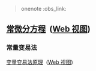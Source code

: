 > onenote :obs_link:

## [常微分方程](onenote:https://d.docs.live.net/5164f6f5307cec6b/文档/数学/数学分析.one#常微分方程&section-id={11E6549A-21A2-4A6C-B070-053D3DC645C7}&page-id={686C4633-63A2-4E8B-BB1D-AAD318DC86A7}&end)  ([Web 视图](https://onedrive.live.com/view.aspx?resid=5164F6F5307CEC6B%21240&id=documents&wd=target%28%E6%95%B0%E5%AD%A6%E5%88%86%E6%9E%90.one%7C11E6549A-21A2-4A6C-B070-053D3DC645C7%2F%E5%B8%B8%E5%BE%AE%E5%88%86%E6%96%B9%E7%A8%8B%7C686C4633-63A2-4E8B-BB1D-AAD318DC86A7%2F%29))

### 常量变易法
[变量变易法原理](onenote:https://d.docs.live.net/5164f6f5307cec6b/文档/数学/数学分析.one#变量变易法原理&section-id={11E6549A-21A2-4A6C-B070-053D3DC645C7}&page-id={6015361D-91D2-479D-B92A-ED15AE3CDFF4}&end)  ([Web 视图](https://onedrive.live.com/view.aspx?resid=5164F6F5307CEC6B%21240&id=documents&wd=target%28%E6%95%B0%E5%AD%A6%E5%88%86%E6%9E%90.one%7C11E6549A-21A2-4A6C-B070-053D3DC645C7%2F%E5%8F%98%E9%87%8F%E5%8F%98%E6%98%93%E6%B3%95%E5%8E%9F%E7%90%86%7C6015361D-91D2-479D-B92A-ED15AE3CDFF4%2F%29))